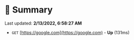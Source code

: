 # 📖 Summary
Last updated: **2/13/2022, 6:58:27 AM**

- `GET` [https://google.com](https://google.com) - **Up** (131ms)
